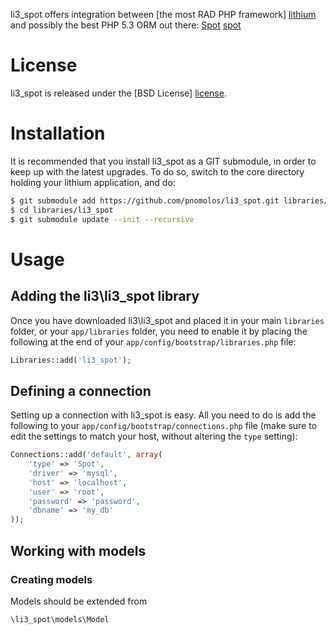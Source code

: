 li3\_spot offers integration between [the most RAD PHP framework] [lithium]
and possibly the best PHP 5.3 ORM out there: [Spot] [spot]

# License #

li3\_spot is released under the [BSD License] [license].

# Installation #

It is recommended that you install li3\_spot as a GIT submodule, in order
to keep up with the latest upgrades. To do so, switch to the core directory
holding your lithium application, and do:

```bash
$ git submodule add https://github.com/pnomolos/li3_spot.git libraries/li3_spot
$ cd libraries/li3_spot
$ git submodule update --init --recursive
```

# Usage #

## Adding the li3\li3_spot library ##

Once you have downloaded li3\li3_spot and placed it in your main `libraries`
folder, or your `app/libraries` folder, you need to enable it by placing the 
following at the end of your `app/config/bootstrap/libraries.php` file:

```php
Libraries::add('li3_spot');
```

## Defining a connection ##

Setting up a connection with li3\_spot is easy. All you need to do is
add the following to your `app/config/bootstrap/connections.php` file (make
sure to edit the settings to match your host, without altering the `type`
setting):

```php
Connections::add('default', array(
	'type' => 'Spot',
	'driver' => 'mysql',
	'host' => 'localhost',
	'user' => 'root',
	'password' => 'password',
	'dbname' => 'my_db'
));
```

## Working with models ##

### Creating models ###

Models should be extended from 

```php
\li3_spot\models\Model
```

[lithium]: http://lithify.me
[spot]: https://github.com/vlucas/Spot/
[license]: http://www.opensource.org/licenses/bsd-license.php